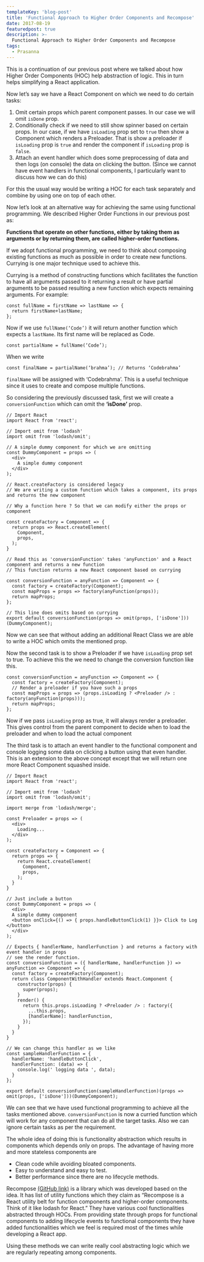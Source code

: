 ```yaml
---
templateKey: 'blog-post'
title: 'Functional Approach to Higher Order Components and Recompose'
date: 2017-08-19
featuredpost: true
description: >-
  Functional Approach to Higher Order Components and Recompose
tags:
  - Prasanna
---
```


This is a continuation of our previous post where we talked about how Higher Order Components (HOC) help abstraction of logic. This in turn helps simplifying a React application.

Now let’s say we have a React Component on which we need to do certain tasks:

1. Omit certain props which parent component passes. In our case we will omit ```isDone``` prop.
2. Conditionally check if we need to still show spinner based on certain props. In our case, if we have ```isLoading``` prop set to ```true``` then show a Component which renders a Preloader. That is show a preloader if ```isLoading``` prop is ```true``` and render the component if ```isLoading``` prop is ```false```.
3. Attach an event handler which does some preprocessing of data and then logs (on console) the data on clicking the button. (Since we cannot have event handlers in functional components, I particularly want to discuss how we can do this)

For this the usual way would be writing a HOC for each task separately and combine by using one on top of each other.

Now let’s look at an alternative way for achieving the same using functional programming. We described Higher Order Functions in our previous post as:

__Functions that operate on other functions, either by taking them as arguments or by returning them, are called higher-order functions.__

If we adopt functional programming, we need to think about composing existing functions as much as possible in order to create new functions. Currying is one major technique used to achieve this.

Currying is a method of constructing functions which facilitates the function to have all arguments passed to it returning a result or have partial arguments to be passed resulting a new function which expects remaining arguments. For example:
```
const fullName = firstName => lastName => {
  return firstName+lastName;
};
```
Now if we use ```fullName(‘Code’)``` it will return another function which expects a ```lastName```. Its first name will be replaced as Code.
```
const partialName = fullName(‘Code’);
```
When we write
```
const finalName = partialName(‘brahma’); // Returns ‘Codebrahma’
```
```finalName``` will be assigned with ‘Codebrahma’. This is a useful technique since it uses to create and compose multiple functions.

So considering the previously discussed task, first we will create a ```conversionFunction``` which can omit the __‘isDone’__ prop.
```
// Import React
import React from 'react';

// Import omit from 'lodash'
import omit from 'lodash/omit';

// A simple dummy component for which we are omitting
const DummyComponent = props => (
  <div>
    A simple dummy component
  </div>
);

// React.createFactory is considered legacy
// We are writing a custom function which takes a component, its props and returns the new component

// Why a function here ? So that we can modify either the props or component

const createFactory = Component => {
  return props => React.createElement(
    Component,
    props,
  );
}

// Read this as 'conversionFunction' takes 'anyFunction' and a React component and returns a new function
// This function returns a new React component based on currying

const conversionFunction = anyFunction => Component => {
  const factory = createFactory(Component);
  const mapProps = props => factory(anyFunction(props));
  return mapProps;
};

// This line does omits based on currying
export default conversionFunction(props => omit(props, ['isDone']))(DummyComponent);
```
Now we can see that without adding an additional React Class we are able to write a HOC which omits the mentioned prop.

Now the second task is to show a Preloader if we have ```isLoading``` prop set to true. To achieve this the we need to change the conversion function like this.
```
const conversionFunction = anyFunction => Component => {
  const factory = createFactory(Component);
  // Render a preloader if you have such a props
  const mapProps = props => (props.isLoading ? <Preloader /> : factory(anyFunction(props)));
  return mapProps;
};
```
Now if we pass ```isLoading``` prop as true, it will always render a preloader. This gives control from the parent component to decide when to load the preloader and when to load the actual component

The third task is to attach an event handler to the functional component and console logging some data on clicking a button using that even handler. This is an extension to the above concept except that we will return one more React Component squashed inside.
```
// Import React
import React from 'react';

// Import omit from 'lodash'
import omit from 'lodash/omit';

import merge from 'lodash/merge';

const Preloader = props => (
  <div>
    Loading...
  </div>
);

const createFactory = Component => {
  return props => {
    return React.createElement(
      Component,
      props,
    );
  }
}

// Just include a button
const DummyComponent = props => (
  <div>
  A simple dummy component
  <button onClick={() => { props.handleButtonClick(1) }}> Click to Log </button>
  </div>
);

// Expects { handlerName, handlerFunction } and returns a factory with event handler in props
// see the render function.
const conversionFunction = ({ handlerName, handlerFunction }) => anyFunction => Component => {
  const factory = createFactory(Component);
  return class ComponentWithHandler extends React.Component {
    constructor(props) {
      super(props);
    }
    render() {
      return this.props.isLoading ? <Preloader /> : factory({
        ...this.props,
        [handlerName]: handlerFunction,
      });
    }
  }
}

// We can change this handler as we like
const sampleHandlerFunction = {
  handlerName: 'handleButtonClick',
  handlerFunction: (data) => {
    console.log(' logging data ', data);
  }
};

export default conversionFunction(sampleHandlerFunction)(props => omit(props, ['isDone']))(DummyComponent);
```
We can see that we have used functional programming to achieve all the tasks mentioned above. ```conversionFunction``` is now a curried function which will work for any component that can do all the target tasks. Also we can ignore certain tasks as per the requirement.

The whole idea of doing this is functionality abstraction which results in components which depends only on props. The advantage of having more and more stateless components are

- Clean code while avoiding bloated components.
- Easy to understand and easy to test.
- Better performance since there are no lifecycle methods.
 

Recompose [(GitHub link)](https://github.com/acdlite/recompose) is a library which was developed based on the idea. It has list of utility functions which they claim as “Recompose is a React utility belt for function components and higher-order components. Think of it like lodash for React.” They have various cool functionalities abstracted through HOCs. From providing state through props for functional components to adding lifecycle events to functional components they have added functionalities which we feel is required most of the times while developing a React app.

Using these methods we can write really cool abstracting logic which we are regularly repeating among components.